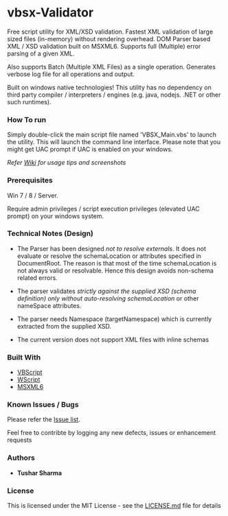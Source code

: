 # vbsx-Validator
Free script utility for XML/XSD validation. Fastest XML validation of large sized files (in-memory) without rendering overhead.
DOM Parser based XML / XSD validation built on MSXML6. Supports full (Multiple) error parsing of a given XML.

Also supports Batch (Multiple XML Files) as a single operation. Generates verbose log file for all operations and output.

Built on windows native technologies!
This utility has no dependency on third party compiler / interpreters / engines (e.g. java, nodejs. .NET or other such runtimes).

### How To run

Simply double-click the main script file named 'VBSX_Main.vbs' to launch the utility. This will launch the command line interface.
Please note that you might get UAC prompt if UAC is enabled on your windows.

_Refer [Wiki](https://github.com/testoxide/vbsx-Validator/wiki) for usage tips and screenshots_

### Prerequisites

Win 7 / 8 / Server.

Require admin privileges / script execution privileges (elevated UAC prompt) on your windows system.

### Technical Notes (Design)

* The Parser has been designed _not to resolve externals_. It does not evaluate or resolve the schemaLocation or attributes specified in DocumentRoot. The reason is that most of the time schemaLocation is not always valid or resolvable. Hence this design avoids non-schema related errors.

* The parser validates _strictly against the supplied XSD (schema definition) only without auto-resolving schemaLocation_ or other nameSpace attributes.

* The parser needs Namespace (targetNamespace) which is currently extracted from the supplied XSD.

* The current version does not support XML files with inline schemas

### Built With

* [VBScript](https://docs.microsoft.com/en-us/dotnet/visual-basic/language-reference/)
* [WScript](https://docs.microsoft.com/en-us/previous-versions/windows/it-pro/windows-server-2003/cc738350(v=ws.10)) 
* [MSXML6](https://docs.microsoft.com/en-us/previous-versions/windows/desktop/ms763742(v%3dvs.85))

### Known Issues / Bugs

Please refer the [Issue list](https://github.com/testoxide/vbsx-Validator/issues).

Feel free to contribte by logging any new defects, issues or enhancement requests

### Authors

* **Tushar Sharma**


### License

This is licensed under the MIT License - see the [LICENSE.md](https://github.com/testoxide/vbsx-Validator/blob/master/LICENSE) file for details

